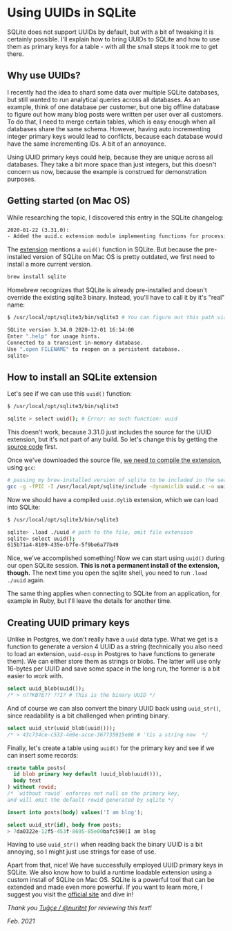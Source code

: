 # Using UUIDs in SQLite

SQLite does not support UUIDs by default, but with a bit of tweaking it is certainly possible. I'll explain how to bring UUIDs to SQLite and how to use them as primary keys for a table - with all the small steps it took me to get there.

## Why use UUIDs?

I recently had the idea to shard some data over multiple SQLite databases, but still wanted to run analytical queries across all databases. As an example, think of one database per customer, but one big offline database to figure out how many blog posts were written per user over all customers. To do that, I need to merge certain tables, which is easy enough when all databases share the same schema. However, having auto incrementing integer primary keys would lead to conflicts, because each database would have the same incrementing IDs. A bit of an annoyance.

Using UUID primary keys could help, because they are unique across all databases. They take a bit more space than just integers, but this doesn't concern us now, because the example is construed for demonstration purposes.

## Getting started (on Mac OS)

While researching the topic, I discovered this entry in the SQLite changelog:

```txt
2020-01-22 (3.31.0):
- Added the uuid.c extension module implementing functions for processing RFC-4122 UUIDs.
```

The [extension](https://sqlite.org/src/file/ext/misc/uuid.c) mentions a `uuid()` function in SQLite. But because the pre-installed version of SQLite on Mac OS is pretty outdated, we first need to install a more current version.

```sh
brew install sqlite
```

Homebrew recognizes that SQLite is already pre-installed and doesn't override the existing sqlite3 binary. Instead, you'll have to call it by it's "real" name:

```sh
$ /usr/local/opt/sqlite3/bin/sqlite3 # You can figure out this path via `brew info sqlite`

SQLite version 3.34.0 2020-12-01 16:14:00
Enter ".help" for usage hints.
Connected to a transient in-memory database.
Use ".open FILENAME" to reopen on a persistent database.
sqlite>

```

## How to install an SQLite extension

Let's see if we can use this `uuid()` function:

```sh
$ /usr/local/opt/sqlite3/bin/sqlite3

sqlite > select uuid(); # Error: no such function: uuid
```

This doesn't work, because 3.31.0 just includes the source for the UUID extension, but it's not part of any build. So let's change this by getting the [source code](https://sqlite.org/src/file/ext/misc/uuid.c) first.

Once we've downloaded the source file, [we need to compile the extension](https://sqlite.org/loadext.html), using `gcc`:

```sh
# passing my brew-installed version of sqlite to be included in the search path
gcc -g -fPIC -I /usr/local/opt/sqlite/include -dynamiclib uuid.c -o uuid.dylib
```

Now we should have a compiled `uuid.dylib` extension, which we can load into SQLite:

```sh
$ /usr/local/opt/sqlite3/bin/sqlite3

sqlite> .load ./uuid # path to the file, omit file extension
sqlite> select uuid();
615b71a4-8109-435e-b7fe-5f9be6a77b49
```

Nice, we've accomplished something! Now we can start using `uuid()` during our open SQLite session. **This is not a permanent install of the extension, though.** The next time you open the sqlite shell, you need to run `.load ./uuid` again.

The same thing applies when connecting to SQLite from an application, for example in Ruby, but I'll leave the details for another time.

## Creating UUID primary keys

Unlike in Postgres, we don't really have a `uuid` data type. What we get is a function to generate a version 4 UUID as a string (technically you also need to load an extension, `uuid-ossp` in Postgres to have functions to generate them). We can either store them as strings or blobs. The latter will use only 16-bytes per UUID and save some space in the long run, the former is a bit easier to work with.

```sql
select uuid_blob(uuid());
/* > n??KB?E?? ??I? # This is the binary UUID */
```

And of course we can also convert the binary UUID back using `uuid_str()`, since readability is a bit challenged when printing binary.

```sql
select uuid_str(uuid_blob(uuid()));
/* > 43c734ce-c533-4e9e-acce-367735915e86 # 'tis a string now  */
```

Finally, let's create a table using `uuid()` for the primary key and see if we can insert some records:

```sql
create table posts(
  id blob primary key default (uuid_blob(uuid())),
  body text
) without rowid;
/* `without rowid` enforces not null on the primary key,
and will omit the default rowid generated by sqlite */

insert into posts(body) values('I am blog');

select uuid_str(id), body from posts;
> 7da0322e-12f5-453f-8695-85e00bafc590|I am blog
```

Having to use `uuid_str()` when reading back the binary UUID is a bit annoying, so I might just use strings for ease of use.

Apart from that, nice! We have successfully employed UUID primary keys in SQLite. We also know how to build a runtime loadable extension using a custom install of SQLite on Mac OS. SQLite is a powerful tool that can be extended and made even more powerful. If you want to learn more, I suggest you visit the [official site](https://www.sqlite.org/loadext.html) and dive in!

_Thank you [Tuğçe / @nuritnt](https://twitter.com/nuritnt/) for reviewing this text!_

_Feb. 2021_

